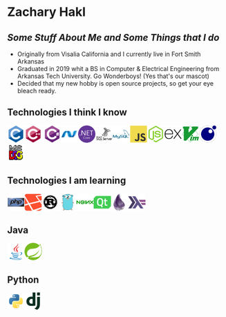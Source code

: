 <link rel="stylesheet" href="https://cdn.jsdelivr.net/gh/devicons/devicon@latest/devicon.min.css">

# Zachary Hakl

## _Some Stuff About Me and Some Things that I do_

* Originally from Visalia California and I currently live in Fort Smith Arkansas
* Graduated in 2019 whit a BS in Computer & Electrical Engineering from Arkansas Tech University. Go Wonderboys! (Yes that's our mascot)
* Decided that my new hobby is open source projects, so get your eye bleach ready.

## Technologies I think I know

<img height=40 src="./node_modules/devicon/icons/c/c-original.svg"/><img height=40 src="./node_modules/devicon/icons/cplusplus/cplusplus-original.svg"/>
<img height=40 src="./node_modules/devicon/icons/csharp/csharp-original.svg"/><img height=40 src="./node_modules/devicon/icons/dot-net/dot-net-original.svg"/><img height=40 src="./node_modules/devicon/icons/dotnetcore/dotnetcore-original.svg"/><img height=40 src="./node_modules/devicon/icons/microsoftsqlserver/microsoftsqlserver-plain-wordmark.svg"/><img height=40 src="./node_modules/devicon/icons/mysql/mysql-plain-wordmark.svg"/><img height=40 src="./node_modules/devicon/icons/javascript/javascript-original.svg"/><img height=40 src="./node_modules/devicon/icons/nodejs/nodejs-original.svg"/><img height=40 src="./node_modules/devicon/icons/express/express-original.svg"/><img height=40 src="./node_modules/devicon/icons/vim/vim-plain.svg"/><img height=40 src="./node_modules/devicon/icons/lua/lua-original.svg"/><img height=40 src="./node_modules/devicon/icons/msdos/msdos-original.svg"/>

## Technologies I am learning

<img height=40 src="./node_modules/devicon/icons/php/php-original.svg"/><img height=40 src="./node_modules/devicon/icons/laravel/laravel-plain.svg"/><img height=40 src="./node_modules/devicon/icons/rust/rust-plain.svg"/><img height=40 src="./node_modules/devicon/icons/go/go-original.svg"/><img height=40 src="./node_modules/devicon/icons/nginx/nginx-original.svg"/><img height=40 src="./node_modules/devicon/icons/qt/qt-original.svg"/><img height=40 src="./node_modules/devicon/icons/elixir/elixir-original.svg"/><img height=40 src="./node_modules/devicon/icons/haskell/haskell-original.svg"/>

## Java 

<img height=40 src="./node_modules/devicon/icons/java/java-original.svg"/><img height=40 src="./node_modules/devicon/icons/spring/spring-original.svg"/>

## Python

<img height=40 src="./node_modules/devicon/icons/python/python-original.svg"/><img height=40 src="./node_modules/devicon/icons/django/django-plain.svg"/>
